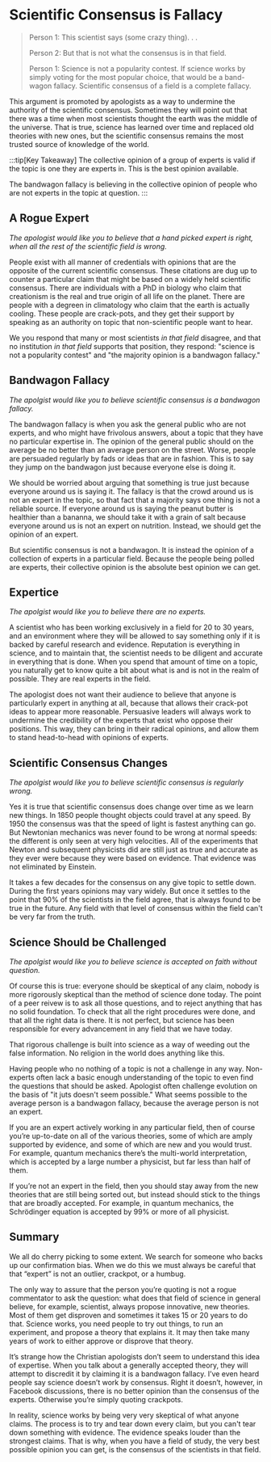 # Scientific Consensus is Fallacy

> Person 1: This scientist says (some crazy thing). . . 
>
> Person 2: But that is not what the consensus is in that field.
>
> Person 1: Science is not a popularity contest.  If science works by simply voting for the most popular choice, that would be a band-wagon fallacy.  Scientific consensus of a field is a complete fallacy.

This argument is promoted by apologists as a way to undermine the authority of the scientific consensus.  Sometimes they will point out that there was a time when most scientists thought the earth was the middle of the universe.  That is true, science has learned over time and replaced old theories with new ones, but the scientific consensus remains the most trusted source of knowledge of the world.

:::tip[Key Takeaway]
The collective opinion of a group of experts is valid if the topic is one they are experts in.  This is the best opinion available.

The bandwagon fallacy is believing in the collective opinion of people who are not experts in the topic at question.
:::

## A Rogue Expert

_The apologist would like you to believe that a hand picked expert is right, when all the rest of the scientific field is wrong._

People exist with all manner of credentials with opinions that are the opposite of the current scientific consensus.  These citations are dug up to counter a particular claim that might be based on a widely held scientific consensus.  There are individuals with a PhD in biology who claim that creationism is the real and true origin of all life on the planet.  There are people with a degreen in climatology who claim that the earth is actually cooling.  These people are crack-pots, and they get their support by speaking as an authority on topic that non-scientific people want to hear.

We you respond that many or most scientists _in that field_ disagree, and that no institution _in that field_ supports that position, they respond: "science is not a popularity contest" and "the majority opinion is a bandwagon fallacy."

## Bandwagon Fallacy

_The apolgist would like you to believe scientific consensus is a bandwagon fallacy._

The bandwagon fallacy is when you ask the general public who are not experts, and who might have frivolous answers, about a topic that they have no particular expertise in.  The opinion of the general public should on the average be no better than an average person on the street.  Worse, people are persuaded regularly by fads or ideas that are in fashion.  This is to say they jump on the bandwagon just because everyone else is doing it.  

We should be worried about arguing that something is true just because everyone around us is saying it.  The fallacy is that the crowd around us is not an expert in the topic, so that fact that a majority says one thing is not a reliable source.  If everyone around us is saying the peanut butter is healthier than a bananna, we should take it with a grain of salt because everyone around us is not an expert on nutrition.  Instead, we should get the opinion of an expert.

But scientific consensus is not a bandwagon.  It is instead the opinion of a collection of experts in a particular field.  Because the people being polled are experts, their collective opinion is the absolute best opinion we can get.

## Expertice

_The apolgist would like you to believe there are no experts._

A scientist who has been working exclusively in a field for 20 to 30 years, and an environment where they will be allowed to say something only if it is backed by careful research and evidence.  Reputation is everything in science, and to maintain that, the scientist needs to be diligent and accurate in everything that is done.  When you spend that amount of time on a topic, you naturally get to know quite a bit about what is and is not in the realm of possible.  They are real experts in the field.

The apologist does not want their audience to believe that anyone is particularly expert in anything at all, because that allows their crack-pot ideas to appear more reasonable. Persuasive leaders will always work to undermine the credibility of the experts that exist who oppose their positions.  This way, they can bring in their radical opinions, and allow them to stand head-to-head with opinions of experts.

## Scientific Consensus Changes

_The apolgist would like you to believe scientific consensus is regularly wrong._

Yes it is true that scientific consensus does change over time as we learn new things.  In 1850 people thought objects could travel at any speed.  By 1950 the consensus was that the speed of light is fastest anything can go.  But Newtonian mechanics was never found to be wrong at normal speeds: the different is only seen at very high velocities.  All of the experiments that Newton and subsequent physicists did are still just as true and accurate as they ever were because they were based on evidence. That evidence was not eliminated by Einstein.

It takes a few decades for the consensus on any give topic to settle down.  During the first years opinions may vary widely.  But once it settles to the point that 90% of the scientists in the field agree, that is always found to be true in the future. Any field with that level of consensus within the field can't be very far from the truth.

## Science Should be Challenged

_The apolgist would like you to believe science is accepted on faith without question._

Of course this is true: everyone should be skeptical of any claim, nobody is more rigorously skeptical than the method of science done today.  The point of a peer reivew is to ask all those questions, and to reject anything that has no solid foundation.  To check that all the right procedures were done, and that all the right data is there.  It is not perfect, but science has been responsible for every advancement in any field that we have today.

That rigorous challenge is built into science as a way of weeding out the false information.  No religion in the world does anything like this.

Having people who no nothing of a topic is not a challenge in any way.  Non-experts often lack a basic enough understanding of the topic to even find the questions that should be asked.  Apologist often challenge evolution on the basis of "it juts doesn't seem possible."  What seems possible to the average person is a bandwagon fallacy, because the average person is not an expert.

If you are an expert actively working in any particular field, then of course you’re up-to-date on all of the various theories, some of which are amply supported by evidence, and some of which are new and you would trust. For example, quantum mechanics there’s the multi-world interpretation, which is accepted by a large number a physicist, but far less than half of them.

If you’re not an expert in the field, then you should stay away from the new theories that are still being sorted out, but instead should stick to the things that are broadly accepted. For example, in quantum mechanics, the Schrödinger equation is accepted by 99% or more of all physicist.

## Summary

We all do cherry picking to some extent. We search for someone who backs up our confirmation bias.  When we do this we must always be careful that that “expert” is not an outlier, crackpot, or a humbug.

The only way to assure that the person you’re quoting is not a rogue commentator to ask the question: what does that field of science in general believe, for example, scientist, always propose innovative, new theories. Most of them get disproven and sometimes it takes 15 or 20 years to do that. Science works, you need people to try out things, to run an experiment, and propose a theory that explains it. It may then take many years of work to either approve or disprove that theory.

It’s strange how the Christian apologists don’t seem to understand this idea of expertise. When you talk about a generally accepted theory, they will attempt to discredit it by claiming it is a bandwagon fallacy. I’ve even heard people say science doesn’t work by consensus. Right it doesn’t, however, in Facebook discussions, there is no better opinion than the consensus of the experts. Otherwise you’re simply quoting crackpots. 

In reality, science works by being very very skeptical of what anyone claims.  The process is to try and tear down every claim, but you can't tear down something with evidence.  The evidence speaks louder than the strongest claims.  That is why, when you have a field of study, the very best possible opinion you can get, is the consensus of the scientists in that field.